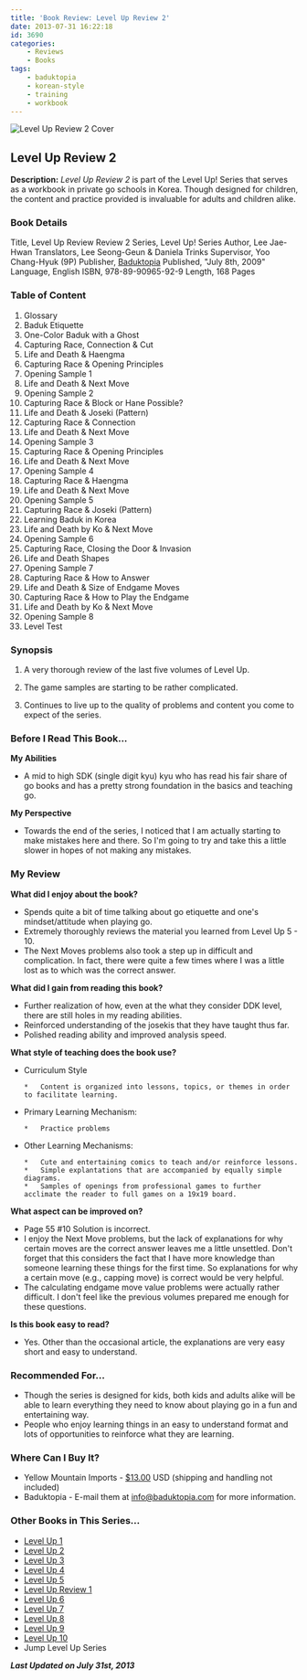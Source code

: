 ```yaml
---
title: 'Book Review: Level Up Review 2'
date: 2013-07-31 16:22:18
id: 3690
categories:
	- Reviews
	- Books
tags:
	- baduktopia
	- korean-style
	- training
	- workbook
---
```


![Level Up Review 2 Cover](/images/2013/07/levelupr2cover.jpg)

## Level Up Review 2

**Description:** _Level Up Review 2_ is part of the Level Up! Series that serves as a workbook in private go schools in Korea. Though designed for children, the content and practice provided is invaluable for adults and children alike.

<!--more-->

### Book Details

Title, Level Up Review Review 2
Series, Level Up! Series
Author, Lee Jae-Hwan
Translators, Lee Seong-Geun &amp; Daniela Trinks
Supervisor, Yoo Chang-Hyuk (9P)
Publisher, [Baduktopia](http://www.baduktopia.com)
Published, "July 8th, 2009"
Language, English
ISBN, 978-89-90965-92-9
Length, 168 Pages

### Table of Content

1.  Glossary
2.  Baduk Etiquette
3.  One-Color Baduk with a Ghost
4.  Capturing Race, Connection &amp; Cut
5.  Life and Death &amp; Haengma
6.  Capturing Race &amp; Opening Principles
7.  Opening Sample 1
8.  Life and Death &amp; Next Move
9.  Opening Sample 2
10.  Capturing Race &amp; Block or Hane Possible?
11.  Life and Death &amp; Joseki (Pattern)
12.  Capturing Race &amp; Connection
13.  Life and Death &amp; Next Move
14.  Opening Sample 3
15.  Capturing Race &amp; Opening Principles
16.  Life and Death &amp; Next Move
17.  Opening Sample 4
18.  Capturing Race &amp; Haengma
19.  Life and Death &amp; Next Move
20.  Opening Sample 5
21.  Capturing Race &amp; Joseki (Pattern)
22.  Learning Baduk in Korea
23.  Life and Death by Ko &amp; Next Move
24.  Opening Sample 6
25.  Capturing Race, Closing the Door &amp; Invasion
26.  Life and Death Shapes
27.  Opening Sample 7
28.  Capturing Race &amp; How to Answer
29.  Life and Death &amp; Size of Endgame Moves
30.  Capturing Race &amp; How to Play the Endgame
31.  Life and Death by Ko &amp; Next Move
32.  Opening Sample 8
33.  Level Test

### Synopsis

1.  A very thorough review of the last five volumes of Level Up.

2.  The game samples are starting to be rather complicated.

3.  Continues to live up to the quality of problems and content you come to expect of the series.

### Before I Read This Book...

**My Abilities**

*   A mid to high SDK (single digit kyu) kyu who has read his fair share of go books and has a pretty strong foundation in the basics and teaching go.

**My Perspective**

*   Towards the end of the series, I noticed that I am actually starting to make mistakes here and there. So I'm going to try and take this a little slower in hopes of not making any mistakes.

### My Review

**What did I enjoy about the book?**

*   Spends quite a bit of time talking about go etiquette and one's mindset/attitude when playing go.
*   Extremely thoroughly reviews the material you learned from Level Up 5 - 10.
*   The Next Moves problems also took a step up in difficult and complication. In fact, there were quite a few times where I was a little lost as to which was the correct answer.

**What did I gain from reading this book?**

*   Further realization of how, even at the what they consider DDK level, there are still holes in my reading abilities.
*   Reinforced understanding of the josekis that they have taught thus far.
*   Polished reading ability and improved analysis speed.

**What style of teaching does the book use?**

*   Curriculum Style

		*   Content is organized into lessons, topics, or themes in order to facilitate learning.

*   Primary Learning Mechanism:

		*   Practice problems

*   Other Learning Mechanisms:

		*   Cute and entertaining comics to teach and/or reinforce lessons.
		*   Simple explantations that are accompanied by equally simple diagrams.
		*   Samples of openings from professional games to further acclimate the reader to full games on a 19x19 board.

**What aspect can be improved on?**

*   Page 55 #10 Solution is incorrect.
*   I enjoy the Next Move problems, but the lack of explanations for why certain moves are the correct answer leaves me a little unsettled. Don't forget that this considers the fact that I have more knowledge than someone learning these things for the first time. So explanations for why a certain move (e.g., capping move) is correct would be very helpful.
*   The calculating endgame move value problems were actually rather difficult. I don't feel like the previous volumes prepared me enough for these questions.

**Is this book easy to read?**

*   Yes. Other than the occasional article, the explanations are very easy short and easy to understand.

### Recommended For...

*   Though the series is designed for kids, both kids and adults alike will be able to learn everything they need to know about playing go in a fun and entertaining way.
*   People who enjoy learning things in an easy to understand format and lots of opportunities to reinforce what they are learning.

### Where Can I Buy It?

*   Yellow Mountain Imports - [$13.00](https://www.ymimports.com/p-797-level-up-review-book-2-for-books-6-10-10-8-kyu.aspx "Yellow Mountain Imports Purchase Link") USD (shipping and handling not included)
*   Baduktopia - E-mail them at info@baduktopia.com for more information.

### Other Books in This Series...

*   [Level Up 1](http://www.bengozen.com/book-review-level-up-1/ "Book Review: Level Up 1")
*   [Level Up 2](http://www.bengozen.com/book-review-level-up-vol-2/ "Book Review: Level Up 2")
*   [Level Up 3](http://www.bengozen.com/book-review-level-up-3/ "Book Review: Level Up 3")
*   [Level Up 4](http://www.bengozen.com/book-review-level-up-4/ "Book Review: Level Up 4")
*   [Level Up 5](http://www.bengozen.com/book-review-level-up-5/ "Book Review: Level Up 5")
*   [Level Up Review 1](http://www.bengozen.com/book-review-level-up-review-1/ "Book Review: Level Up Review 1")
*   [Level Up 6](http://www.bengozen.com/book-review-level-up-6/ "Book Review: Level Up 6")
*   [Level Up 7](http://www.bengozen.com/book-review-level-up-7/ "Book Review: Level Up 7")
*   [Level Up 8](http://www.bengozen.com/book-review-level-up-8/ "Book Review: Level Up 8")
*   [Level Up 9](http://www.bengozen.com/book-review-level-up-9/ "Book Review: Level Up 9")
*   [Level Up 10](http://www.bengozen.com/book-review-level-up-10/ "Book Review: Level Up 10")
*   Jump Level Up Series

_**Last Updated on July 31st, 2013**_